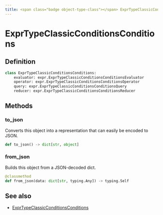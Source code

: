 ```yaml
---
title: <span class="badge object-type-class"></span> ExprTypeClassicConditionsConditions
---
```

# <span class="badge object-type-class"></span> ExprTypeClassicConditionsConditions

## Definition

```python
class ExprTypeClassicConditionsConditions:
    evaluator: expr.ExprTypeClassicConditionsConditionsEvaluator
    operator: expr.ExprTypeClassicConditionsConditionsOperator
    query: expr.ExprTypeClassicConditionsConditionsQuery
    reducer: expr.ExprTypeClassicConditionsConditionsReducer
```
## Methods

### <span class="badge object-method"></span> to_json

Converts this object into a representation that can easily be encoded to JSON.

```python
def to_json() -> dict[str, object]
```

### <span class="badge object-method"></span> from_json

Builds this object from a JSON-decoded dict.

```python
@classmethod
def from_json(data: dict[str, typing.Any]) -> typing.Self
```

## See also

 * <span class="badge builder"></span> [ExprTypeClassicConditionsConditions](./builder-ExprTypeClassicConditionsConditions.md)
